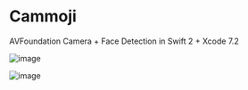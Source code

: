 # Cammoji
AVFoundation Camera + Face Detection in Swift 2 + Xcode 7.2


![image](https://raw.githubusercontent.com/umisyam/Cammoji/master/scrshot/normal-small.PNG)

![image](https://raw.githubusercontent.com/umisyam/Cammoji/master/scrshot/wink-small.PNG)

